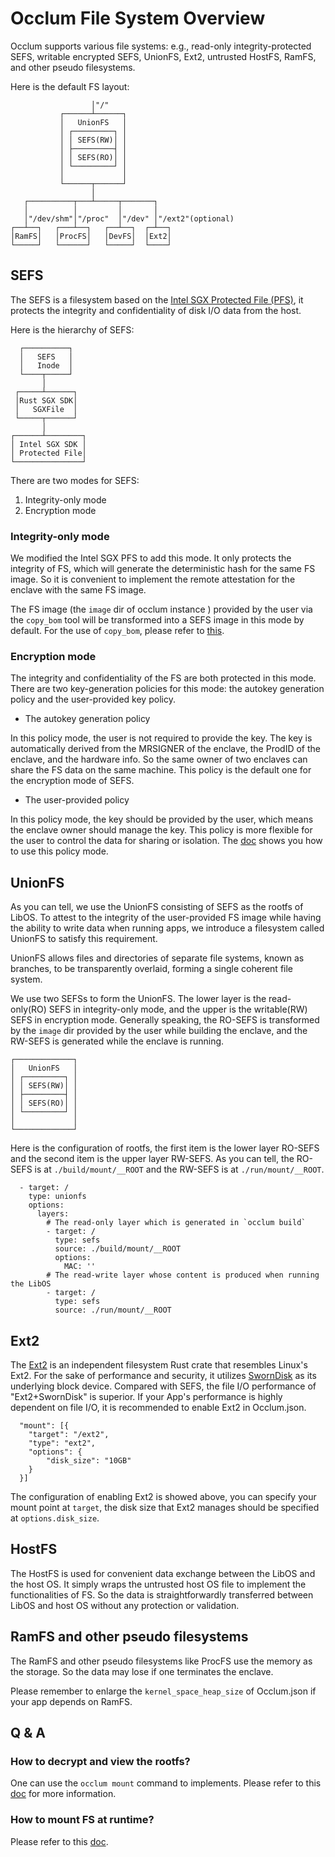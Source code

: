# Occlum File System Overview

Occlum supports various file systems: e.g., read-only integrity-protected SEFS, writable encrypted SEFS, UnionFS, Ext2, untrusted HostFS, RamFS, and other pseudo filesystems.

Here is the default FS layout:

```
                  │"/"
           ┌──────┴──────┐
           │   UnionFS   │
           │ ┌─────────┐ │
           │ │ SEFS(RW)│ │
           │ ├─────────┤ │
           │ │ SEFS(RO)│ │
           │ └─────────┘ │
           │             │
           └──────┬──────┘
                  │
   ┌──────────┬───┴─────┬───────┐
   │          │         │       │
   │"/dev/shm"│"/proc"  │"/dev" │"/ext2"(optional)
┌──┴──┐   ┌───┴──┐   ┌──┴──┐  ┌─┴──┐
│RamFS│   │ProcFS│   │DevFS│  │Ext2│
└─────┘   └──────┘   └─────┘  └────┘
```

## SEFS
The SEFS is a filesystem based on the [Intel SGX Protected File (PFS)](https://www.intel.com/content/www/us/en/developer/articles/technical/overview-of-intel-protected-file-system-library-using-software-guard-extensions.html), it protects the integrity and confidentiality of disk I/O data from the host.

Here is the hierarchy of SEFS:
```
  ┌──────────┐
  │   SEFS   │
  │   Inode  │
  └────┬─────┘
       │
 ┌─────┴──────┐
 │Rust SGX SDK│
 │   SGXFile  │
 └─────┬──────┘
       │
┌──────┴────────┐
│ Intel SGX SDK │
│ Protected File│
└───────────────┘
```

There are two modes for SEFS:
1. Integrity-only mode
2. Encryption mode

### Integrity-only mode
We modified the Intel SGX PFS to add this mode. It only protects the integrity of FS, which will generate the deterministic hash for the same FS image. So it is convenient to implement the remote attestation for the enclave with the same FS image.

The FS image (the `image` dir of occlum instance ) provided by the user via the `copy_bom` tool will be transformed into a SEFS image in this mode by default. For the use of `copy_bom`, please refer to [this](https://occlum.readthedocs.io/en/latest/tools/copy_bom.html).

### Encryption mode
The integrity and confidentiality of the FS are both protected in this mode. There are two key-generation policies for this mode: the autokey generation policy and the user-provided key policy.

* The autokey generation policy

In this policy mode, the user is not required to provide the key. The key is automatically derived from the MRSIGNER of the enclave, the ProdID of the enclave, and the hardware info. So the same owner of two enclaves can share the FS data on the same machine.
This policy is the default one for the encryption mode of SEFS.

* The user-provided policy

In this policy mode, the key should be provided by the user, which means the enclave owner should manage the key. This policy is more flexible for the user to control the data for sharing or isolation. The [doc](https://occlum.readthedocs.io/en/latest/filesystem/encrypted_image.html) shows you how to use this policy mode.

## UnionFS
As you can tell, we use the UnionFS consisting of SEFS as the rootfs of LibOS. To attest to the integrity of the user-provided FS image while having the ability to write data when running apps, we introduce a filesystem called UnionFS to satisfy this requirement.

UnionFS allows files and directories of separate file systems, known as branches,  to be transparently overlaid, forming a single coherent file system.

We use two SEFSs to form the UnionFS. The lower layer is the read-only(RO) SEFS in integrity-only mode, and the upper is the writable(RW) SEFS in encryption mode. Generally speaking, the RO-SEFS is transformed by the `image` dir provided by the user while building the enclave, and the RW-SEFS is generated while the enclave is running.

```
┌─────────────┐
│   UnionFS   │
│ ┌─────────┐ │
│ │ SEFS(RW)│ │
│ ├─────────┤ │
│ │ SEFS(RO)│ │
│ └─────────┘ │
│             │
└─────────────┘
```

Here is the configuration of rootfs, the first item is the lower layer RO-SEFS and the second item is the upper layer RW-SEFS. As you can tell, the RO-SEFS is at `./build/mount/__ROOT` and the RW-SEFS is at `./run/mount/__ROOT`.
```
  - target: /
    type: unionfs
    options:
      layers:
        # The read-only layer which is generated in `occlum build`
        - target: /
          type: sefs
          source: ./build/mount/__ROOT
          options:
            MAC: ''
        # The read-write layer whose content is produced when running the LibOS
        - target: /
          type: sefs
          source: ./run/mount/__ROOT
```

## Ext2
The [Ext2](https://github.com/liqinggd/ext2-rs) is an independent filesystem Rust crate that resembles Linux's Ext2. For the sake of performance and security, it utilizes [SwornDisk](https://github.com/asterinas/mlsdisk) as its underlying block device. Compared with SEFS, the file I/O performance of "Ext2+SwornDisk" is superior. If your App's performance is highly dependent on file I/O, it is recommended to enable Ext2 in Occlum.json.

```
  "mount": [{
    "target": "/ext2",
    "type": "ext2",
    "options": {
        "disk_size": "10GB"
    }
  }]
```
The configuration of enabling Ext2 is showed above, you can specify your mount point at `target`, the disk size that Ext2 manages should be specified at `options.disk_size`.

## HostFS
The HostFS is used for convenient data exchange between the LibOS and the host OS. It simply wraps the untrusted host OS file to implement the functionalities of FS. So the data is straightforwardly transferred between LibOS and host OS without any protection or validation.

## RamFS and other pseudo filesystems
The RamFS and other pseudo filesystems like ProcFS use the memory as the storage. So the data may lose if one terminates the enclave.

Please remember to enlarge the `kernel_space_heap_size` of Occlum.json if your app depends on RamFS.

## Q & A

### How to decrypt and view the rootfs?
One can use the `occlum mount` command to implements. Please refer to this [doc](https://occlum.readthedocs.io/en/latest/filesystem/mount.html#mount-command) for more information.

### How to mount FS at runtime?
Please refer to this [doc](https://occlum.readthedocs.io/en/latest/filesystem/mount.html#mount-and-unmount-filesystems-at-runtime).
